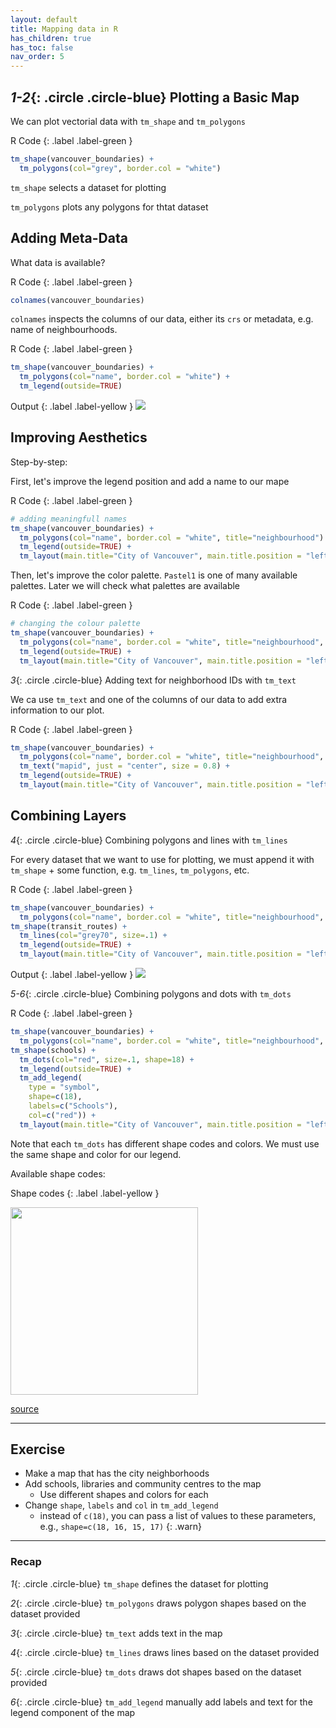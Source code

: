 ```yaml
---
layout: default
title: Mapping data in R
has_children: true
has_toc: false
nav_order: 5
---
```


## *1-2*{: .circle .circle-blue} Plotting a Basic Map

We can plot vectorial data with `tm_shape` and `tm_polygons`

R Code
{: .label .label-green }
```R
tm_shape(vancouver_boundaries) + 
  tm_polygons(col="grey", border.col = "white")
```
`tm_shape` selects a dataset for plotting

`tm_polygons` plots any polygons for thtat dataset


## Adding Meta-Data

What data is available?

R Code
{: .label .label-green }
```R
colnames(vancouver_boundaries)
```
`colnames` inspects the columns of our data, either its `crs` or metadata, e.g. name of neighbourhoods.

R Code
{: .label .label-green }
```R
tm_shape(vancouver_boundaries) + 
  tm_polygons(col="name", border.col = "white") +
  tm_legend(outside=TRUE)
```

Output
{: .label .label-yellow }
<img src="{{site.baseurl}}/content/fig/plot1.png">


## Improving Aesthetics

Step-by-step:

First, let's improve the legend position and add a name to our mape

R Code
{: .label .label-green }
```R
# adding meaningfull names
tm_shape(vancouver_boundaries) + 
  tm_polygons(col="name", border.col = "white", title="neighbourhood") +
  tm_legend(outside=TRUE) +
  tm_layout(main.title="City of Vancouver", main.title.position = "left")
```

Then, let's improve the color palette. `Pastel1` is one of many available palettes. Later we will check what palettes are available

R Code
{: .label .label-green }
```R
# changing the colour palette
tm_shape(vancouver_boundaries) + 
  tm_polygons(col="name", border.col = "white", title="neighbourhood", palette = "Pastel1") +
  tm_legend(outside=TRUE) +
  tm_layout(main.title="City of Vancouver", main.title.position = "left")
```

*3*{: .circle .circle-blue} Adding text for neighborhood IDs with `tm_text`

We ca use `tm_text` and one of the columns of our data to add extra information to our plot.

R Code
{: .label .label-green }
```R
tm_shape(vancouver_boundaries) +
  tm_polygons(col="name", border.col = "white", title="neighbourhood", palette = "Pastel1") +
  tm_text("mapid", just = "center", size = 0.8) +
  tm_legend(outside=TRUE) +
  tm_layout(main.title="City of Vancouver", main.title.position = "left")
```


## Combining Layers

*4*{: .circle .circle-blue} Combining polygons and lines with `tm_lines`

For every dataset that we want to use for plotting, we must append it with `tm_shape` + some function, e.g. `tm_lines`, `tm_polygons`, etc.

R Code
{: .label .label-green }
```R
tm_shape(vancouver_boundaries) +
  tm_polygons(col="name", border.col = "white", title="neighbourhood", palette = "Pastel1") +
tm_shape(transit_routes) +
  tm_lines(col="grey70", size=.1) +
  tm_legend(outside=TRUE) +
  tm_layout(main.title="City of Vancouver", main.title.position = "left")
```



Output
{: .label .label-yellow }
<img src="{{site.baseurl}}/content/fig/plot2.png">


*5-6*{: .circle .circle-blue} Combining polygons and dots with `tm_dots`

R Code
{: .label .label-green }
```R
tm_shape(vancouver_boundaries) +
  tm_polygons(col="name", border.col = "white", title="neighbourhood", palette = "Pastel1") +
tm_shape(schools) + 
  tm_dots(col="red", size=.1, shape=18) +
  tm_legend(outside=TRUE) +
  tm_add_legend(
    type = "symbol", 
    shape=c(18), 
    labels=c("Schools"),
    col=c("red")) +  
  tm_layout(main.title="City of Vancouver", main.title.position = "left")
```

Note that each `tm_dots` has different shape codes and colors. We must use the same shape and color for our legend.

Available shape codes:

Shape codes
{: .label .label-yellow }

<img src="{{site.baseurl}}/content/fig/shapes.png" width="300">

[source](http://www.sthda.com/english/wiki/r-plot-pch-symbols-the-different-point-shapes-available-in-r)


___


## Exercise

- Make a map that has the city neighborhoods 
- Add schools, libraries and community centres to the map
  - Use different shapes and colors for each
- Change `shape`, `labels` and `col` in `tm_add_legend`
  - instead of `c(18)`, you can pass a list of values to these parameters, e.g., `shape=c(18, 16, 15, 17)`
{: .warn}


___


### Recap

*1*{: .circle .circle-blue} `tm_shape` defines the dataset for plotting

*2*{: .circle .circle-blue} `tm_polygons` draws polygon shapes based on the dataset provided

*3*{: .circle .circle-blue} `tm_text` adds text in the map


*4*{: .circle .circle-blue} `tm_lines` draws lines based on the dataset provided

*5*{: .circle .circle-blue} `tm_dots` draws dot shapes based on the dataset provided

*6*{: .circle .circle-blue} `tm_add_legend` manually add labels and text for the legend component of the map